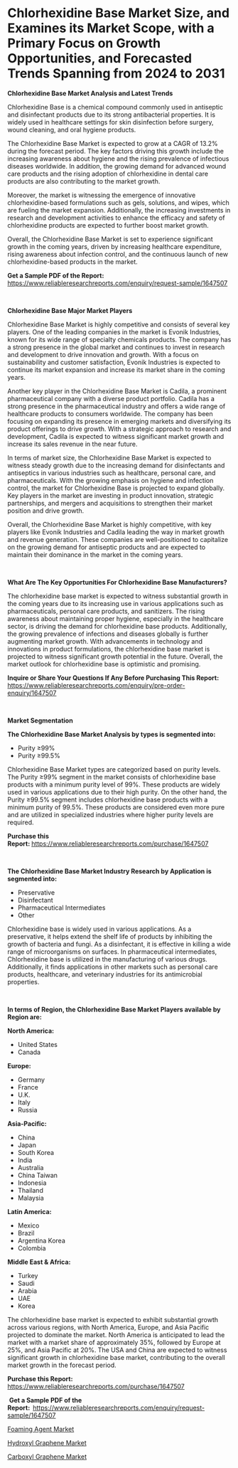 <p><h1>Chlorhexidine Base Market Size, and Examines its Market Scope, with a Primary Focus on Growth Opportunities, and Forecasted Trends Spanning from 2024 to 2031</h1></p><p><strong>Chlorhexidine Base Market Analysis and Latest Trends</strong></p>
<p><p>Chlorhexidine Base is a chemical compound commonly used in antiseptic and disinfectant products due to its strong antibacterial properties. It is widely used in healthcare settings for skin disinfection before surgery, wound cleaning, and oral hygiene products.</p><p>The Chlorhexidine Base Market is expected to grow at a CAGR of 13.2% during the forecast period. The key factors driving this growth include the increasing awareness about hygiene and the rising prevalence of infectious diseases worldwide. In addition, the growing demand for advanced wound care products and the rising adoption of chlorhexidine in dental care products are also contributing to the market growth.</p><p>Moreover, the market is witnessing the emergence of innovative chlorhexidine-based formulations such as gels, solutions, and wipes, which are fueling the market expansion. Additionally, the increasing investments in research and development activities to enhance the efficacy and safety of chlorhexidine products are expected to further boost market growth.</p><p>Overall, the Chlorhexidine Base Market is set to experience significant growth in the coming years, driven by increasing healthcare expenditure, rising awareness about infection control, and the continuous launch of new chlorhexidine-based products in the market.</p></p>
<p><strong>Get a Sample PDF of the Report:&nbsp;</strong> <a href="https://www.reliableresearchreports.com/enquiry/request-sample/1647507">https://www.reliableresearchreports.com/enquiry/request-sample/1647507</a></p>
<p>&nbsp;</p>
<p><strong>Chlorhexidine Base Major Market Players</strong></p>
<p><p>Chlorhexidine Base Market is highly competitive and consists of several key players. One of the leading companies in the market is Evonik Industries, known for its wide range of specialty chemicals products. The company has a strong presence in the global market and continues to invest in research and development to drive innovation and growth. With a focus on sustainability and customer satisfaction, Evonik Industries is expected to continue its market expansion and increase its market share in the coming years.</p><p>Another key player in the Chlorhexidine Base Market is Cadila, a prominent pharmaceutical company with a diverse product portfolio. Cadila has a strong presence in the pharmaceutical industry and offers a wide range of healthcare products to consumers worldwide. The company has been focusing on expanding its presence in emerging markets and diversifying its product offerings to drive growth. With a strategic approach to research and development, Cadila is expected to witness significant market growth and increase its sales revenue in the near future.</p><p>In terms of market size, the Chlorhexidine Base Market is expected to witness steady growth due to the increasing demand for disinfectants and antiseptics in various industries such as healthcare, personal care, and pharmaceuticals. With the growing emphasis on hygiene and infection control, the market for Chlorhexidine Base is projected to expand globally. Key players in the market are investing in product innovation, strategic partnerships, and mergers and acquisitions to strengthen their market position and drive growth.</p><p>Overall, the Chlorhexidine Base Market is highly competitive, with key players like Evonik Industries and Cadila leading the way in market growth and revenue generation. These companies are well-positioned to capitalize on the growing demand for antiseptic products and are expected to maintain their dominance in the market in the coming years.</p></p>
<p>&nbsp;</p>
<p><strong>What Are The Key Opportunities For Chlorhexidine Base Manufacturers?</strong></p>
<p><p>The chlorhexidine base market is expected to witness substantial growth in the coming years due to its increasing use in various applications such as pharmaceuticals, personal care products, and sanitizers. The rising awareness about maintaining proper hygiene, especially in the healthcare sector, is driving the demand for chlorhexidine base products. Additionally, the growing prevalence of infections and diseases globally is further augmenting market growth. With advancements in technology and innovations in product formulations, the chlorhexidine base market is projected to witness significant growth potential in the future. Overall, the market outlook for chlorhexidine base is optimistic and promising.</p></p>
<p><strong>Inquire or Share Your Questions If Any Before Purchasing This Report:</strong> <a href="https://www.reliableresearchreports.com/enquiry/pre-order-enquiry/1647507">https://www.reliableresearchreports.com/enquiry/pre-order-enquiry/1647507</a></p>
<p>&nbsp;</p>
<p><strong>Market Segmentation</strong></p>
<p><strong>The Chlorhexidine Base Market Analysis by types is segmented into:</strong></p>
<p><ul><li>Purity ≥99%</li><li>Purity ≥99.5%</li></ul></p>
<p><p>Chlorhexidine Base Market types are categorized based on purity levels. The Purity ≥99% segment in the market consists of chlorhexidine base products with a minimum purity level of 99%. These products are widely used in various applications due to their high purity. On the other hand, the Purity ≥99.5% segment includes chlorhexidine base products with a minimum purity of 99.5%. These products are considered even more pure and are utilized in specialized industries where higher purity levels are required.</p></p>
<p><strong>Purchase this Report:&nbsp;</strong><a href="https://www.reliableresearchreports.com/purchase/1647507">https://www.reliableresearchreports.com/purchase/1647507</a></p>
<p>&nbsp;</p>
<p><strong>The Chlorhexidine Base Market Industry Research by Application is segmented into:</strong></p>
<p><ul><li>Preservative</li><li>Disinfectant</li><li>Pharmaceutical Intermediates</li><li>Other</li></ul></p>
<p><p>Chlorhexidine base is widely used in various applications. As a preservative, it helps extend the shelf life of products by inhibiting the growth of bacteria and fungi. As a disinfectant, it is effective in killing a wide range of microorganisms on surfaces. In pharmaceutical intermediates, Chlorhexidine base is utilized in the manufacturing of various drugs. Additionally, it finds applications in other markets such as personal care products, healthcare, and veterinary industries for its antimicrobial properties.</p></p>
<p>&nbsp;</p>
<p><strong>In terms of Region, the Chlorhexidine Base Market Players available by Region are:</strong></p>
<p>
    <p> <strong> North America: </strong>
        <ul>
            <li>United States</li>
            <li>Canada</li>
        </ul>
        </p> 
    <p> <strong> Europe: </strong>
        <ul>
            <li>Germany</li>
            <li>France</li>
            <li>U.K.</li>
            <li>Italy</li>
            <li>Russia</li>
        </ul>
        </p> 
    <p> <strong> Asia-Pacific: </strong>
        <ul>
            <li>China</li>
            <li>Japan</li>
            <li>South Korea</li>
            <li>India</li>
            <li>Australia</li>
            <li>China Taiwan</li>
            <li>Indonesia</li>
            <li>Thailand</li>
            <li>Malaysia</li>
        </ul>
        </p> 
    <p> <strong> Latin America: </strong>
        <ul>
            <li>Mexico</li>
            <li>Brazil</li>
            <li>Argentina Korea</li>
            <li>Colombia</li>
        </ul>
        </p> 
    <p> <strong> Middle East & Africa: </strong>
        <ul>
            <li>Turkey</li>
            <li>Saudi</li>
            <li>Arabia</li>
            <li>UAE</li>
            <li>Korea</li>
        </ul>
    </p>
    </p>
<p><p>The chlorhexidine base market is expected to exhibit substantial growth across various regions, with North America, Europe, and Asia Pacific projected to dominate the market. North America is anticipated to lead the market with a market share of approximately 35%, followed by Europe at 25%, and Asia Pacific at 20%. The USA and China are expected to witness significant growth in chlorhexidine base market, contributing to the overall market growth in the forecast period.</p></p>
<p><strong>Purchase this Report: </strong><a href="https://www.reliableresearchreports.com/purchase/1647507">https://www.reliableresearchreports.com/purchase/1647507</a></p>
<p>&nbsp;<strong>Get a Sample PDF of the Report:&nbsp;&nbsp;</strong><a href="https://www.reliableresearchreports.com/enquiry/request-sample/1647507">https://www.reliableresearchreports.com/enquiry/request-sample/1647507</a></p>
<p><strong></strong></p>
<p><p><a href="https://github.com/bobicer/Market-Research-Report-List-2/blob/main/foaming-agent-market.md">Foaming Agent Market</a></p><p><a href="https://github.com/prosalinda88/Market-Research-Report-List-3/blob/main/hydroxyl-graphene-market.md">Hydroxyl Graphene Market</a></p><p><a href="https://github.com/globismark/Market-Research-Report-List-2/blob/main/carboxyl-graphene-market.md">Carboxyl Graphene Market</a></p></p>